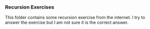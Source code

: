 ### Recursion Exercises

This folder contains some recursion exercise from the internet. I try to answer 
the exercise but I am not sure it is the correct answer.
